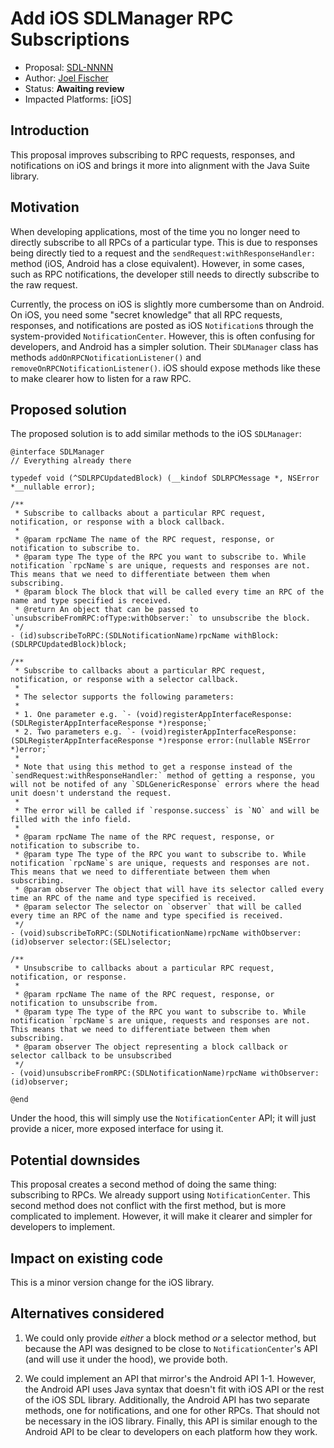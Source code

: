 # Add iOS SDLManager RPC Subscriptions

* Proposal: [SDL-NNNN](NNNN-ios-manager-rpc-subscriptions.md)
* Author: [Joel Fischer](https://github.com/joeljfischer)
* Status: **Awaiting review**
* Impacted Platforms: [iOS]

## Introduction
This proposal improves subscribing to RPC requests, responses, and notifications on iOS and brings it more into alignment with the Java Suite library.

## Motivation
When developing applications, most of the time you no longer need to directly subscribe to all RPCs of a particular type. This is due to responses being directly tied to a request and the `sendRequest:withResponseHandler:` method (iOS, Android has a close equivalent). However, in some cases, such as RPC notifications, the developer still needs to directly subscribe to the raw request.

Currently, the process on iOS is slightly more cumbersome than on Android. On iOS, you need some "secret knowledge" that all RPC requests, responses, and notifications are posted as iOS `Notification`s through the system-provided `NotificationCenter`. However, this is often confusing for developers, and Android has a simpler solution. Their `SDLManager` class has methods `addOnRPCNotificationListener()` and `removeOnRPCNotificationListener()`. iOS should expose methods like these to make clearer how to listen for a raw RPC.

## Proposed solution
The proposed solution is to add similar methods to the iOS `SDLManager`:

```objc
@interface SDLManager
// Everything already there

typedef void (^SDLRPCUpdatedBlock) (__kindof SDLRPCMessage *, NSError *__nullable error);

/**
 * Subscribe to callbacks about a particular RPC request, notification, or response with a block callback.
 *
 * @param rpcName The name of the RPC request, response, or notification to subscribe to.
 * @param type The type of the RPC you want to subscribe to. While notification `rpcName`s are unique, requests and responses are not. This means that we need to differentiate between them when subscribing.
 * @param block The block that will be called every time an RPC of the name and type specified is received.
 * @return An object that can be passed to `unsubscribeFromRPC:ofType:withObserver:` to unsubscribe the block.
 */
- (id)subscribeToRPC:(SDLNotificationName)rpcName withBlock:(SDLRPCUpdatedBlock)block;

/**
 * Subscribe to callbacks about a particular RPC request, notification, or response with a selector callback.
 * 
 * The selector supports the following parameters:
 *
 * 1. One parameter e.g. `- (void)registerAppInterfaceResponse:(SDLRegisterAppInterfaceResponse *)response;`
 * 2. Two parameters e.g. `- (void)registerAppInterfaceResponse:(SDLRegisterAppInterfaceResponse *)response error:(nullable NSError *)error;`
 *
 * Note that using this method to get a response instead of the `sendRequest:withResponseHandler:` method of getting a response, you will not be notifed of any `SDLGenericResponse` errors where the head unit doesn't understand the request.
 *
 * The error will be called if `response.success` is `NO` and will be filled with the info field.
 *
 * @param rpcName The name of the RPC request, response, or notification to subscribe to.
 * @param type The type of the RPC you want to subscribe to. While notification `rpcName`s are unique, requests and responses are not. This means that we need to differentiate between them when subscribing.
 * @param observer The object that will have its selector called every time an RPC of the name and type specified is received.
 * @param selector The selector on `observer` that will be called every time an RPC of the name and type specified is received.
 */
- (void)subscribeToRPC:(SDLNotificationName)rpcName withObserver:(id)observer selector:(SEL)selector;

/**
 * Unsubscribe to callbacks about a particular RPC request, notification, or response.
 *
 * @param rpcName The name of the RPC request, response, or notification to unsubscribe from.
 * @param type The type of the RPC you want to subscribe to. While notification `rpcName`s are unique, requests and responses are not. This means that we need to differentiate between them when subscribing.
 * @param observer The object representing a block callback or selector callback to be unsubscribed
 */
- (void)unsubscribeFromRPC:(SDLNotificationName)rpcName withObserver:(id)observer;

@end
```

Under the hood, this will simply use the `NotificationCenter` API; it will just provide a nicer, more exposed interface for using it.

## Potential downsides
This proposal creates a second method of doing the same thing: subscribing to RPCs. We already support using `NotificationCenter`. This second method does not conflict with the first method, but is more complicated to implement. However, it will make it clearer and simpler for developers to implement.

## Impact on existing code
This is a minor version change for the iOS library.

## Alternatives considered
1. We could only provide _either_ a block method _or_ a selector method, but because the API was designed to be close to `NotificationCenter`'s API (and will use it under the hood), we provide both.

2. We could implement an API that mirror's the Android API 1-1. However, the Android API uses Java syntax that doesn't fit with iOS API or the rest of the iOS SDL library. Additionally, the Android API has two separate methods, one for notifications, and one for other RPCs. That should not be necessary in the iOS library. Finally, this API is similar enough to the Android API to be clear to developers on each platform how they work.